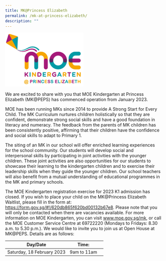 ```yaml
---
title: MK@Princess Elizabeth
permalink: /mk-at-princess-elizabeth/
description: ""
---
```

<img src="/images/mkpeps.jpg" 
     style="width:50%">

We are excited to share with you that MOE Kindergarten at Princess Elizabeth (MK@PEPS) has commenced operation from January 2023. 

MOE has been running MKs since 2014 to provide A Strong Start for Every Child. The MK Curriculum nurtures children holistically so that they are confident, demonstrate strong social skills and have a good foundation in literacy and numeracy. The feedback from the parents of MK children has been consistently positive, affirming that their children have the confidence and social skills to adapt to Primary 1.

The siting of an MK in our school will offer enriched learning experiences for the school community. Our students will develop social and interpersonal skills by participating in joint activities with the younger children. These joint activities are also opportunities for our students to showcase their learning to the kindergarten children and to exercise their leadership skills when they guide the younger children. Our school teachers will also benefit from a mutual understanding of educational programmes in the MK and primary schools. 

The MOE Kindergarten registration exercise for 2023 K1 admission has closed.  If you wish to place your child on the MK@Princess Elizabeth Waitlist, please fill in the form at: https://form.gov.sg/#!/620db865f620bd00132b67e8. Please note that you will only be contacted when there are vacancies available. For more information on MOE Kindergarten, you can visit www.moe.gov.sg/mk, or call the MOE Customer Service Centre at 69722220 (Mondays to Fridays: 8.30 a.m. to 5.30 p.m.).
We would like to invite you to join us at Open House at MK@PEPS. Details are as follows:


| Day/Date | Time: | |
| -------- | -------- | -------- |
| Saturday, 18 February 2023     | 9am to 11am     | 



